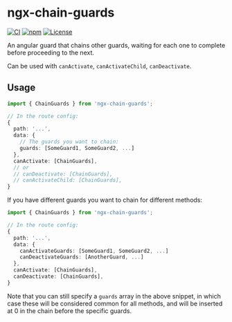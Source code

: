 # ngx-chain-guards

[![CI](https://github.com/mrahhal/ngx-chain-guards/actions/workflows/ci.yml/badge.svg)](https://github.com/mrahhal/ngx-chain-guards/actions/workflows/ci.yml)
[![npm](https://img.shields.io/npm/v/ngx-chain-guards.svg)](https://www.npmjs.com/package/ngx-chain-guards)
[![License](https://img.shields.io/badge/license-MIT-blue.svg)](LICENSE.txt)

An angular guard that chains other guards, waiting for each one to complete before proceeding to the next.

Can be used with `canActivate`, `canActivateChild`, `canDeactivate`.

## Usage

```ts
import { ChainGuards } from 'ngx-chain-guards';

// In the route config:
{
  path: '...',
  data: {
    // The guards you want to chain:
    guards: [SomeGuard1, SomeGuard2, ...]
  },
  canActivate: [ChainGuards],
  // or
  // canDeactivate: [ChainGuards],
  // canActivateChild: [ChainGuards],
}
```

If you have different guards you want to chain for different methods:

```ts
import { ChainGuards } from 'ngx-chain-guards';

// In the route config:
{
  path: '...',
  data: {
    canActivateGuards: [SomeGuard1, SomeGuard2, ...]
    canDeactivateGuards: [AnotherGuard, ...]
  },
  canActivate: [ChainGuards],
  canDeactivate: [ChainGuards],
}
```

Note that you can still specify a `guards` array in the above snippet, in which case these will be considered common for all methods, and will be inserted at 0 in the chain before the specific guards.
